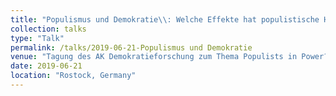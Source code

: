 ```yaml
---
title: "Populismus und Demokratie\\: Welche Effekte hat populistische Herrschaft auf die Qualität der Demokratie?"
collection: talks
type: "Talk"
permalink: /talks/2019-06-21-Populismus und Demokratie
venue: "Tagung des AK Demokratieforschung zum Thema Populists in Power?! Politische und demokratische Implikationen "
date: 2019-06-21
location: "Rostock, Germany"
---
```

